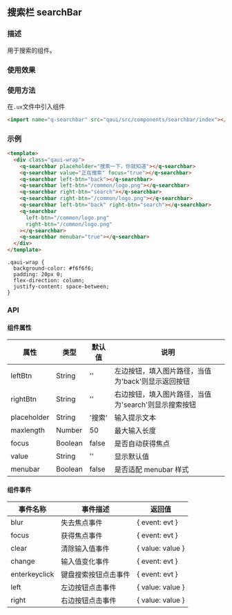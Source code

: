 ## 搜索栏 searchBar

### 描述

用于搜索的组件。

### 使用效果

<preview url="https://editor.quickapp.cn/preview/2011/sL/2011sL1yEg08/build/pages/searchbar"/>

### 使用方法

在`.ux`文件中引入组件

```html
<import name="q-searchbar" src="qaui/src/components/searchbar/index"></import>
```

### 示例

```html
<template>
  <div class="qaui-wrap">
    <q-searchbar placeholder="搜索一下，你就知道"></q-searchbar>
    <q-searchbar value="正在搜索" focus="true"></q-searchbar>
    <q-searchbar left-btn="back"></q-searchbar>
    <q-searchbar left-btn="/common/logo.png"></q-searchbar>
    <q-searchbar right-btn="search"></q-searchbar>
    <q-searchbar right-btn="/common/logo.png"></q-searchbar>
    <q-searchbar left-btn="back" right-btn="search"></q-searchbar>
    <q-searchbar
      left-btn="/common/logo.png"
      right-btn="/common/logo.png"
    ></q-searchbar>
    <q-searchbar menubar="true"></q-searchbar>
  </div>
</template>
```

```less
.qaui-wrap {
  background-color: #f6f6f6;
  padding: 20px 0;
  flex-direction: column;
  justify-content: space-between;
}
```

### API

#### 组件属性

| 属性        | 类型    | 默认值 | 说明                                                 |
| ----------- | ------- | ------ | ---------------------------------------------------- |
| leftBtn     | String  | ''     | 左边按钮，填入图片路径，当值为'back'则显示返回按钮   |
| rightBtn    | String  | ''     | 右边按钮，填入图片路径，当值为'search'则显示搜索按钮 |
| placeholder | String  | '搜索' | 输入提示文本                                         |
| maxlength   | Number  | 50     | 最大输入长度                                         |
| focus       | Boolean | false  | 是否自动获得焦点                                     |
| value       | String  | ''     | 显示默认值                                           |
| menubar     | Boolean | false  | 是否适配 menubar 样式                                |

#### 组件事件

| 事件名称      | 事件描述             | 返回值           |
| ------------- | -------------------- | ---------------- |
| blur          | 失去焦点事件         | { event: evt }   |
| focus         | 获得焦点事件         | { event: evt }   |
| clear         | 清除输入值事件       | { value: value } |
| change        | 输入值变化事件       | { event: evt }   |
| enterkeyclick | 键盘搜索按钮点击事件 | { event: evt }   |
| left          | 左边按钮点击事件     | { value: value } |
| right         | 右边按钮点击事件     | { value: value } |

